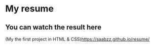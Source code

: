 # My resume

## You can watch the result here

(My the first project in HTML & CSS)https://saabzz.github.io/resume/
